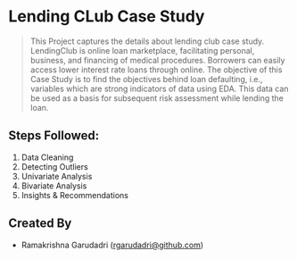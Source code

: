 # Lending CLub Case Study
> This Project captures the details about lending club case study. LendingClub is online loan marketplace, facilitating personal, business, and financing of medical procedures. Borrowers can easily access lower interest rate loans through online. 
> The objective of this Case Study is to find the objectives behind loan defaulting, i.e., variables which are strong indicators of data using EDA.
> This data can be used as a basis for subsequent risk assessment while lending the loan.



## Steps Followed:
1. Data Cleaning
2. Detecting Outliers
3. Univariate Analysis
4. Bivariate Analysis
5. Insights & Recommendations

## Created By
- Ramakrishna Garudadri (rgarudadri@github.com)
